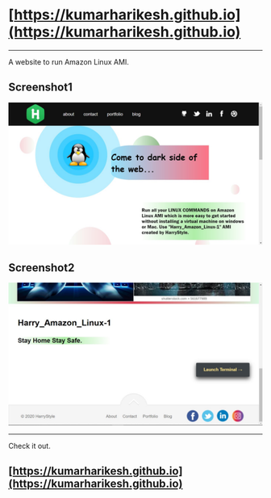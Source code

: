 # [https://kumarharikesh.github.io](https://kumarharikesh.github.io)
---
A website to run Amazon Linux AMI.
## Screenshot1
[![Screenshot1](https://github.com/kumarharikesh/Hello-World/blob/master/AmazonLinuxAMIsnapshot.jpg?sanitize=true&raw=true "Screenshot1")](#)
## Screenshot2
[![Screenshot2](https://github.com/kumarharikesh/Hello-World/blob/master/AmazonLinuxAMIsnapshot0.jpg "Screenshot2")](#)

---
Check it out.
## [https://kumarharikesh.github.io](https://kumarharikesh.github.io)
